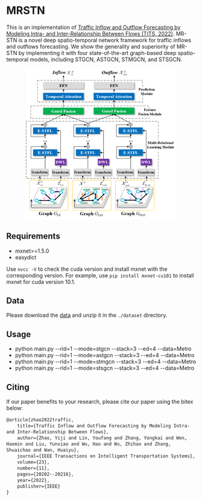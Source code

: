 # MRSTN #
This is an implementation of [Traffic Inflow and Outflow Forecasting by Modeling Intra- and Inter-Relationship Between Flows (TITS, 2022)](https://ieeexplore.ieee.org/abstract/document/9827999/). MR-STN is a novel deep spatio-temporal network framework for traffic inflows and outflows forecasting. We show the generality and superiority of MR-STN by implementing it with four state-of-the-art graph-based deep spatio-temporal models, including STGCN, ASTGCN, STMGCN, and STSGCN.

<div  align="center">    
<img src="MR-STN.png" width = "400" />
</div>

## Requirements
- mxnet>=1.5.0
- easydict

Use ```nvcc -V``` to check the cuda version and install mxnet with the corresponding version. For example, use ```pip install mxnet-cu101``` to install mxnet for cuda version 10.1.

## Data
Please download the [data](https://pan.baidu.com/s/15mF4Bv67oeN_zHogtKK4Dg?pwd=m876) and unzip it in the ```./dataset``` directory.

## Usage
- python main.py --rid=1 --mode=stgcn --stack=3 --ed=4  --data=Metro
- python main.py --rid=1 --mode=astgcn --stack=3 --ed=4  --data=Metro
- python main.py --rid=1 --mode=stmgcn --stack=3 --ed=4  --data=Metro
- python main.py --rid=1 --mode=stsgcn --stack=3 --ed=4  --data=Metro

## Citing
If our paper benefits to your research, please cite our paper using the bitex below:

    @article{zhao2022traffic,
        title={Traffic Inflow and Outflow Forecasting by Modeling Intra- and Inter-Relationship Between Flows},
        author={Zhao, Yiji and Lin, Youfang and Zhang, Yongkai and Wen, Haomin and Liu, Yunxiao and Wu, Hao and Wu, Zhihao and Zhang, Shuaichao and Wan, Huaiyu},
        journal={IEEE Transactions on Intelligent Transportation Systems},
        volume={23},
        number={11},
        pages={20202--20216},
        year={2022},
        publisher={IEEE}
    }
